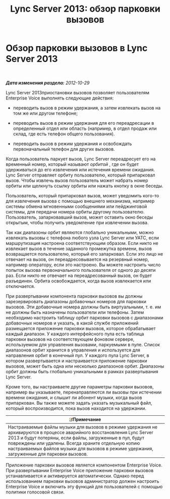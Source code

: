 ﻿---
title: 'Lync Server 2013: обзор парковки вызовов'
TOCTitle: Обзор парковки вызовов
ms:assetid: 985dc326-0aef-4308-b98b-c1d0069311e7
ms:mtpsurl: https://technet.microsoft.com/ru-ru/library/JJ205124(v=OCS.15)
ms:contentKeyID: 49310608
ms.date: 05/19/2016
mtps_version: v=OCS.15
ms.translationtype: HT
---

# Обзор парковки вызовов в Lync Server 2013

 

_**Дата изменения раздела:** 2012-10-29_

Lync Server 2013приостановки вызовов позволяет пользователям Enterprise Voice выполнять следующие действия:

  - переводить вызов в режим удержания, а затем извлекать вызов на том же или другом телефоне;

  - переводить вызов в режим удержания для его переадресации в определенный отдел или область (например, в отдел продаж или склад, где есть телефон общего пользования).

  - переводить вызов в режим удержания и освобождать первоначальный телефон для других вызовов.

Когда пользователь паркует вызов, Lync Server переадресует его на временный номер, который называют *орбитой* , где он будет удерживаться до его извлечения или истечения времени ожидания. Lync Server отправляет орбиту пользователю, который припарковал вызов. Чтобы извлечь вызов пользователь может набрать номер орбиты или щелкнуть ссылку орбиты или нажать кнопку в окне беседы.

Пользователь, который припарковал вызов, может уведомить кого-то для извлечения вызова с помощью внешнего механизма, например системы обмена мгновенными сообщениями или пейджинговой системы, для передачи номера орбиты другому пользователю. Пользователь, запарковавший вызов, может оставить окно беседы открытым, чтобы получить уведомление при извлечении вызова.

Так как диапазоны орбит являются глобально уникальными, можно извлекать вызовы с телефона любого узла Lync Server или УАТС, если маршрутизация настроена соответствующим образом. Если никто не извлекает вызов в течение заданного промежутка времени, вызов возвращается пользователю, который его запарковал. Если это лицо не отвечает на вызов, он переадресовывается на резервный номер, например оператору, если это настроено. Вы можете настроить число попыток вызова первоначального пользователя от одного до десяти раз. Если никто не отвечает на переадресованный вызов, он будет разъединен. Орбита освобождается, когда вызов извлекается или отключается.

При развертывании компонента парковки вызовов вы должны зарезервировать диапазоны добавочных номеров для парковки вызовов. Эти добавочные номера должны быть виртуальными, т. е. им не должны быть назначены пользователи или телефоны. Затем необходимо настроить таблицу орбит парковки вызовов с диапазонами добавочных номеров и указать, в какой службе приложений размещается приложение парковки вызовов, которое обрабатывает каждый диапазон. У каждого интерфейсного пула есть таблица парковки вызовов на соответствующем фоновом сервере, используемом для управления вызовами, паркуемыми в пуле. Список диапазонов орбит хранится в управления и используется для направления орбит в конечный пул. У каждого пула Lync Server, в котором развертывается и настраивается приложение парковки вызовов, может быть одна или несколько диапазонов орбит. Диапазоны орбит должны быть глобально уникальными в рамках развертывания Lync Server.

Кроме того, вы настраиваете другие параметры парковки вызовов, например вы указываете, перенаправляются ли вызовы при истечении времени ожидания, и слышит ли абонент музыки, когда вызов припаркован. Вы также можете задать указать музыкальный файл, который воспроизводится, пока вызов находится на удержании.

<table>
<thead>
<tr class="header">
<th><img src="images/Gg398412.note(OCS.15).gif" title="note" alt="note" />Примечание</th>
</tr>
</thead>
<tbody>
<tr class="odd">
<td>Настраиваемые файлы музыки для вызовов в режиме удержания не архивируются в процессе аварийного восстановления Lync Server 2013 и будут потеряны, если файлы, загруженные в пул, будут повреждены или удалены. Всегда храните отдельную копию настраиваемых файлов музыки для вызовов в режиме удержания, загруженные для парковки вызовов.</td>
</tr>
</tbody>
</table>


Приложение парковки вызовов является компонентом Enterprise Voice. При развертывании Enterprise Voice приложение парковки вызовов устанавливается и активируется автоматически. Однако перед использованием парковки вызовов администратор должен настроить Enterprise Voice и включить эту функций для пользователей с помощью политики голосовой связи.

